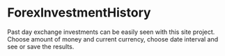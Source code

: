 # ForexInvestmentHistory
Past day exchange investments can be easily seen with this site project. Choose amount of money and current currency, choose date interval and see or save the results.
